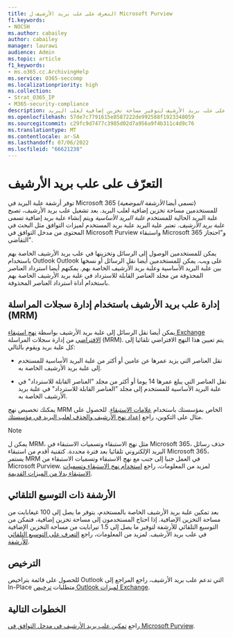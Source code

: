 ```yaml
---
title: التعرف على علب بريد الأرشيف ل Microsoft Purview
f1.keywords:
- NOCSH
ms.author: cabailey
author: cabailey
manager: laurawi
audience: Admin
ms.topic: article
f1_keywords:
- ms.o365.cc.ArchivingHelp
ms.service: O365-seccomp
ms.localizationpriority: high
ms.collection:
- Strat_O365_IP
- M365-security-compliance
description: تعرف على علب بريد الأرشيف لتوفير مساحة تخزين إضافية لعلب البريد.
ms.openlocfilehash: 57de7c7791615e8587222de992588f1923348059
ms.sourcegitcommit: c29fc9d7477c3985d02d7a956a9f4b311c4d9c76
ms.translationtype: MT
ms.contentlocale: ar-SA
ms.lasthandoff: 07/06/2022
ms.locfileid: "66621238"
---
```

# <a name="learn-about-archive-mailboxes"></a>التعرّف على علب بريد الأرشيف

توفر أرشفة علبة البريد في Microsoft 365 (تسمى أيضا *الأرشفة الموضعية*) للمستخدمين مساحة تخزين إضافية لعلب البريد. بعد تشغيل علب بريد الأرشيف، تصبح علبة البريد الحالية للمستخدم *علبة البريد الأساسية* ويتم إنشاء علبة بريد إضافية تسمى *علبة بريد الأرشيف*. تعتبر علبة البريد علبة بريد المستخدم لميزات التوافق مثل البحث في المحتوى من مدخل التوافق في Microsoft Purview واستبقاء Microsoft 365 و"احتجاز التقاضي".

يمكن للمستخدمين الوصول إلى الرسائل وتخزينها في علب بريد الأرشيف الخاصة بهم باستخدام Outlook Outlook على ويب. يمكن للمستخدمين أيضا نقل الرسائل أو نسخها بين علبة البريد الأساسية وعلبة بريد الأرشيف الخاصة بهم. يمكنهم أيضا استرداد العناصر المحذوفة من مجلد العناصر القابلة للاسترداد في علبة بريد الأرشيف الخاصة بهم باستخدام أداة استرداد العناصر المحذوفة.

## <a name="managing-archive-mailboxes-with-messaging-records-management-mrm"></a>إدارة علب بريد الأرشيف باستخدام إدارة سجلات المراسلة (MRM)

يمكن أيضا نقل الرسائل إلى علبة بريد الأرشيف بواسطة [نهج استبقاء Exchange الافتراضي](/exchange/security-and-compliance/messaging-records-management/default-retention-policy) من إدارة سجلات المراسلة (MRM). يتم تعيين هذا النهج الافتراضي تلقائيا إلى كل علبة بريد ويقوم بالتالي:

  - نقل العناصر التي يزيد عمرها عن عامين أو أكثر من علبة البريد الأساسية للمستخدم إلى علبة بريد الأرشيف الخاصة به.

  - نقل العناصر التي يبلغ عمرها 14 يوما أو أكثر من مجلد "العناصر القابلة للاسترداد" في علبة البريد الأساسية للمستخدم إلى مجلد "العناصر القابلة للاسترداد" في علبة بريد الأرشيف الخاصة به.

يمكنك تخصيص نهج MRM الخاص بمؤسستك باستخدام [علامات الاستبقاء](/exchange/security-and-compliance/messaging-records-management/retention-tags-and-policies). للحصول على مثال على التكوين، راجع [إعداد نهج الأرشيف والحذف لعلب البريد في مؤسستك](set-up-an-archive-and-deletion-policy-for-mailboxes.md).

> [!NOTE]
> يمكن ل MRM، مثل نهج الاستبقاء وتسميات الاستبقاء في Microsoft 365، حذف رسائل البريد الإلكتروني تلقائيا بعد فترة محددة. كتقنية أقدم من استبقاء Microsoft 365، يستمر MRM في العمل جنبا إلى جنب مع نهج الاستبقاء وتسميات الاستبقاء من Microsoft Purview. لمزيد من المعلومات، راجع [استخدام نهج الاستبقاء وتسميات الاستبقاء بدلا من الميزات القديمة](retention.md#use-retention-policies-and-retention-labels-instead-of-older-features).

## <a name="auto-expanding-archiving"></a>الأرشفة ذات التوسيع التلقائي 

بعد تمكين علبة بريد الأرشيف الخاصة بالمستخدم، يتوفر ما يصل إلى 100 غيغابايت من مساحة التخزين الإضافية. إذا احتاج المستخدمون إلى مساحة تخزين إضافية، فتمكن من التوسيع التلقائي للأرشفة لتوفير ما يصل إلى 1.5 تيرابايت من مساحة التخزين الإضافية في علب بريد الأرشيف. لمزيد من المعلومات، راجع [التعرف على التوسيع التلقائي للأرشفة](autoexpanding-archiving.md).

## <a name="licensing"></a>الترخيص

للحصول على قائمة بتراخيص Outlook التي تدعم علب بريد الأرشيف، راجع المراجع إلى In-Place متطلبات [ترخيص Outlook لميزات Exchange](https://support.microsoft.com/office/46b6b7c5-c3ca-43e5-8424-1e2807917c99).

## <a name="next-steps"></a>الخطوات التالية

راجع [تمكين علب بريد الأرشيف في مدخل التوافق في Microsoft Purview](enable-archive-mailboxes.md).

